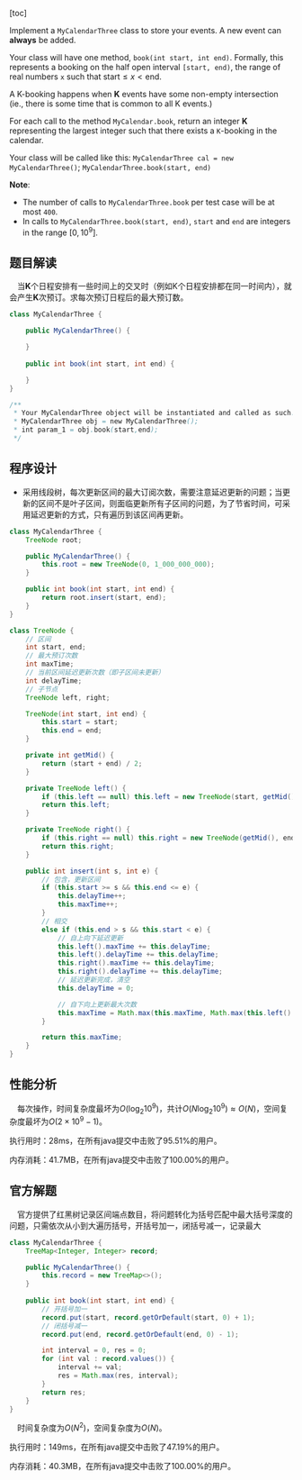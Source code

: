 [toc]

Implement a `MyCalendarThree` class to store your events. A new event can **always** be added.

Your class will have one method, `book(int start, int end)`. Formally, this represents a booking on the half open interval `[start, end)`, the range of real numbers `x` such that $\text{start} \le x < \text{end}$.

A K-booking happens when **K** events have some non-empty intersection (ie., there is some time that is common to all K events.)

For each call to the method `MyCalendar.book`, return an integer **K** representing the largest integer such that there exists a `K`-booking in the calendar.

Your class will be called like this: `MyCalendarThree cal = new MyCalendarThree()`; `MyCalendarThree.book(start, end)`



**Note**:

* The number of calls to `MyCalendarThree.book` per test case will be at most `400`.
* In calls to `MyCalendarThree.book(start, end)`, `start` and `end` are integers in the range $[0, 10^9]$.



## 题目解读

&emsp;当**K**个日程安排有一些时间上的交叉时（例如K个日程安排都在同一时间内），就会产生**K**次预订。求每次预订日程后的最大预订数。

```java
class MyCalendarThree {

    public MyCalendarThree() {

    }
    
    public int book(int start, int end) {

    }
}

/**
 * Your MyCalendarThree object will be instantiated and called as such:
 * MyCalendarThree obj = new MyCalendarThree();
 * int param_1 = obj.book(start,end);
 */
```

## 程序设计

* 采用线段树，每次更新区间的最大订阅次数，需要注意延迟更新的问题；当更新的区间不是叶子区间，则面临更新所有子区间的问题，为了节省时间，可采用延迟更新的方式，只有遍历到该区间再更新。

```java
class MyCalendarThree {
    TreeNode root;

    public MyCalendarThree() {
        this.root = new TreeNode(0, 1_000_000_000);
    }

    public int book(int start, int end) {
        return root.insert(start, end);
    }
}

class TreeNode {
    // 区间
    int start, end;
    // 最大预订次数
    int maxTime;
    // 当前区间延迟更新次数（即子区间未更新）
    int delayTime;
    // 子节点
    TreeNode left, right;

    TreeNode(int start, int end) {
        this.start = start;
        this.end = end;
    }

    private int getMid() {
        return (start + end) / 2;
    }

    private TreeNode left() {
        if (this.left == null) this.left = new TreeNode(start, getMid());
        return this.left;
    }

    private TreeNode right() {
        if (this.right == null) this.right = new TreeNode(getMid(), end);
        return this.right;
    }

    public int insert(int s, int e) {
        // 包含，更新区间
        if (this.start >= s && this.end <= e) {
            this.delayTime++;
            this.maxTime++;
        }
        // 相交
        else if (this.end > s && this.start < e) {
            // 自上向下延迟更新
            this.left().maxTime += this.delayTime;
            this.left().delayTime += this.delayTime;
            this.right().maxTime += this.delayTime;
            this.right().delayTime += this.delayTime;
            // 延迟更新完成，清空
            this.delayTime = 0;

            // 自下向上更新最大次数
            this.maxTime = Math.max(this.maxTime, Math.max(this.left().insert(s, e), this.right().insert(s, e)));
        }

        return this.maxTime;
    }
}
```

## 性能分析

&emsp;每次操作，时间复杂度最坏为$O(\log_2{10^9})$，共计$O(N\log_2{10^9})  \approx O(N)$，空间复杂度最坏为$O(2 \times 10^9 - 1)$。

执行用时：28ms，在所有java提交中击败了95.51%的用户。

内存消耗：41.7MB，在所有java提交中击败了100.00%的用户。

## 官方解题

&emsp;官方提供了红黑树记录区间端点数目，将问题转化为括号匹配中最大括号深度的问题，只需依次从小到大遍历括号，开括号加一，闭括号减一，记录最大

```java
class MyCalendarThree {
    TreeMap<Integer, Integer> record;

    public MyCalendarThree() {
        this.record = new TreeMap<>();
    }
    
    public int book(int start, int end) {
        // 开括号加一
        record.put(start, record.getOrDefault(start, 0) + 1);
        // 闭括号减一
        record.put(end, record.getOrDefault(end, 0) - 1);

        int interval = 0, res = 0;
        for (int val : record.values()) {
            interval += val;
            res = Math.max(res, interval);
        }
        return res;
    }
}
```

&emsp;时间复杂度为$O(N^2)$，空间复杂度为$O(N)$。

执行用时：149ms，在所有java提交中击败了47.19%的用户。

内存消耗：40.3MB，在所有java提交中击败了100.00%的用户。
